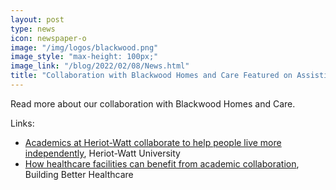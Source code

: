```yaml
---
layout: post
type: news
icon: newspaper-o
image: "/img/logos/blackwood.png" 
image_style: "max-height: 100px;"
image_link: "/blog/2022/02/08/News.html"
title: "Collaboration with Blackwood Homes and Care Featured on Assistive Technology (AT) Today"
---
```


Read more about our collaboration with Blackwood Homes and Care.

Links:
* [Academics at Heriot-Watt collaborate to help people live more independently](https://www.hw.ac.uk/news/articles/2022/academics-at-heriot-watt-collaborate-to-help.htm), Heriot-Watt University
* [How healthcare facilities can benefit from academic collaboration](https://www.buildingbetterhealthcare.com/news/article_page/How_healthcare_facilities_can_benefit_from_academic_collaboration/198470), Building Better Healthcare